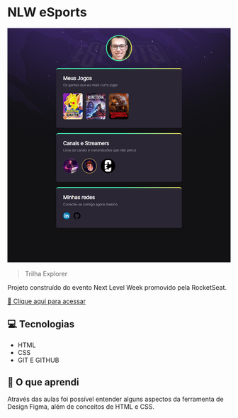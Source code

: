 # NLW eSports

![preview](./.github/preview.png)

> Trilha Explorer

Projeto construído do evento Next Level Week promovido pela RocketSeat.

[:link: Clique aqui para acessar](https://diegofolieni.github.io/nlw-esports-explorer)

## :computer: Tecnologias

- HTML
- CSS
- GIT E GITHUB

## :book: O que aprendi

Através das aulas foi possível entender alguns aspectos da ferramenta de Design Figma, além de conceitos de HTML e CSS.
